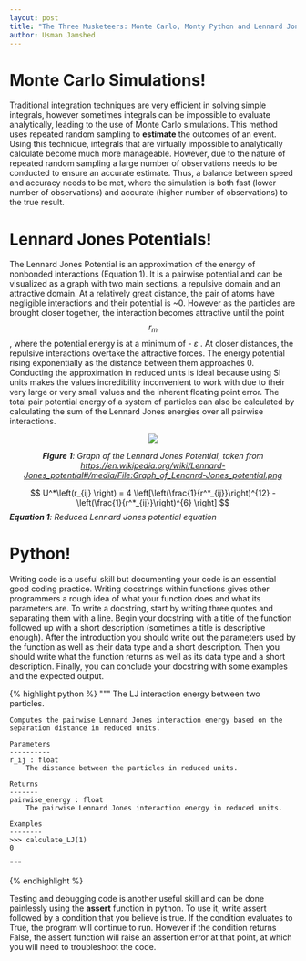 ```yaml
---
layout: post
title: "The Three Musketeers: Monte Carlo, Monty Python and Lennard Jones"
author: Usman Jamshed
---
```


# Monte Carlo Simulations!
Traditional integration techniques are very efficient in solving simple integrals, however sometimes integrals can be impossible to evaluate analytically, leading to the use of Monte Carlo simulations. This method uses repeated random sampling to **estimate** the outcomes of an event. Using this technique, integrals that are virtually impossible to analytically calculate become much more manageable. However, due to the nature of repeated random sampling a large number of observations needs to be conducted to ensure an accurate estimate. Thus, a balance between speed and accuracy needs to be met, where the simulation is both fast (lower number of observations) and accurate (higher number of observations) to the true result.

# Lennard Jones Potentials!
The Lennard Jones Potential is an approximation of the energy of nonbonded interactions (Equation 1). It is a pairwise potential and can be visualized as a graph with two main sections, a repulsive domain and an attractive domain. At a relatively great distance, the pair of atoms have negligible interactions and their potential is ~0. However as the particles are brought closer together, the interaction becomes attractive until the point $$r_m$$, where the potential energy is at a minimum of - $\varepsilon$ . At closer distances, the repulsive interactions overtake the attractive forces. The energy potential rising exponentially as the distance between them approaches 0. Conducting the approximation in reduced units is ideal because using SI units makes the values incredibility inconvenient to work with due to their very large or very small values and the inherent floating point error. The total pair potential energy of a system of particles can also be calculated by calculating the sum of the Lennard Jones energies over all pairwise interactions. 

<center>

<img src = '{{ "/images/Lennard-Jones_potential.png" | relative_url }}'>  

***Figure 1**: Graph of the Lennard Jones Potential, taken from https://en.wikipedia.org/wiki/Lennard-Jones_potential#/media/File:Graph_of_Lenanrd-Jones_potential.png*
</center>


$$ U^*\left(r_{ij} \right) = 4 \left[\left(\frac{1}{r^*_{ij}}\right)^{12} -\left(\frac{1}{r^*_{ij}}\right)^{6} \right] $$
***Equation 1**: Reduced Lennard Jones potential equation*

# Python!
Writing code is a useful skill but documenting your code is an essential good coding practice. Writing docstrings within functions gives other programmers a rough idea of what your function does and what its parameters are. To write a docstring, start by writing three quotes and separating them with a line. Begin your docstring with a title of the function followed up with a short description (sometimes a title is descriptive enough). After the introduction you should write out the parameters used by the function as well as their data type and a short description. Then you should write what the function returns as well as its data type and a short description. Finally, you can conclude your docstring with some examples and the expected output. 


{% highlight python %}
    """
    The LJ interaction energy between two particles.

    Computes the pairwise Lennard Jones interaction energy based on the separation distance in reduced units.

    Parameters
    ----------
    r_ij : float
        The distance between the particles in reduced units.
    
    Returns
    -------
    pairwise_energy : float
        The pairwise Lennard Jones interaction energy in reduced units.

    Examples
    --------
    >>> calculate_LJ(1)
    0

    """
{% endhighlight %}


Testing and debugging code is another useful skill and can be done painlessly using the **assert** function in python. To use it, write assert followed by a condition that you believe is true. If the condition evaluates to True, the program will continue to run. However if the condition returns False, the assert function will raise an assertion error at that point, at which you will need to troubleshoot the code.  
